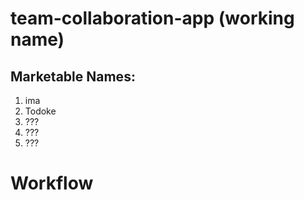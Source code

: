 # team-collaboration-app (working name)

## Marketable Names:

1. ima
2. Todoke
3. ???
4. ???
5. ???

# Workflow
